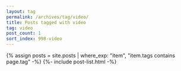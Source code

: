 ```yaml
---
layout: tag
permalink: /archives/tag/video/
title: Posts tagged with video
tag: video
post_count: 1
sort_index: 998-video
---
```

{% assign posts = site.posts | where_exp: "item", "item.tags contains page.tag" -%}
{%- include post-list.html -%}
